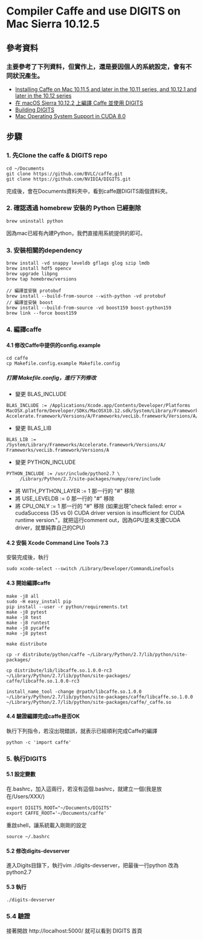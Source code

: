 # Compiler Caffe and use DIGITS on Mac Sierra 10.12.5 

## 參考資料
### 主要參考了下列資料，但實作上，還是要因個人的系統設定，會有不同狀況產生。
* [Installing Caffe on Mac 10.11.5 and later in the 10.11 series, and 10.12.1 and later in the 10.12 series](https://gist.github.com/doctorpangloss/f8463bddce2a91b949639522ea1dcbe4)
* [在 macOS Sierra 10.12.2 上編譯 Caffe 並使用 DIGITS](https://blog.birkhoff.me/macos-sierra-10-12-2-build-caffe/)
* [Building DIGITS](https://github.com/NVIDIA/DIGITS/blob/digits-3.0/docs/BuildDigits.md)
* [Mac Operating System Support in CUDA 8.0](http://docs.nvidia.com/cuda/cuda-installation-guide-mac-os-x/index.html#system-requirements)

## 步驟
### 1. 先Clone the caffe & DIGITS repo
```
cd ~/Documents
git clone https://github.com/BVLC/caffe.git
git clone https://github.com/NVIDIA/DIGITS.git
```
完成後，會在Documents資料夾中，看到caffe跟DIGITS兩個資料夾。

### 2. 確認透過 homebrew 安裝的 Python 已經刪除
```
brew uninstall python  
```
因為mac已經有內建Python，我們直接用系統提供的即可。

### 3. 安裝相關的dependency
```
brew install -vd snappy leveldb gflags glog szip lmdb
brew install hdf5 opencv
brew upgrade libpng
brew tap homebrew/versions

// 編譯並安裝 protobuf
brew install --build-from-source --with-python -vd protobuf
// 編譯並安裝 boost
brew install --build-from-source -vd boost159 boost-python159
brew link --force boost159  
```

### 4. 編譯caffe
#### 4.1 修改Caffe中提供的config.example

```
cd caffe 
cp Makefile.config.example Makefile.config
```
##### 打開 Makefile.config，進行下列修改

* 變更 BLAS_INCLUDE

```
BLAS_INCLUDE := /Applications/Xcode.app/Contents/Developer/Platforms
MacOSX.platform/Developer/SDKs/MacOSX10.12.sdk/System/Library/Frameworks/
Accelerate.framework/Versions/A/Frameworks/vecLib.framework/Versions/A/Headers

```

* 變更 BLAS_LIB

```
BLAS_LIB := /System/Library/Frameworks/Accelerate.framework/Versions/A/
Frameworks/vecLib.framework/Versions/A
```

* 變更 PYTHON_INCLUDE

```
PYTHON_INCLUDE := /usr/include/python2.7 \  
     /Library/Python/2.7/site-packages/numpy/core/include 
```

* 將 WITH_PYTHON_LAYER := 1 那一行的 "#" 移除
* 將 USE_LEVELDB := 0 那一行的 "#" 移除
* 將 CPU_ONLY := 1 那一行的 "#" 移除 (如果出現"check failed: error = cudaSuccess (35 vs 0) CUDA driver version is insufficient for CUDA runtime version."，就把這行comment out，因為GPU並未支援CUDA driver，就單純靠自己的CPU)

#### 4.2 安裝 Xcode Command Line Tools 7.3
安裝完成後，執行

```
sudo xcode-select --switch /Library/Developer/CommandLineTools  
```

#### 4.3 開始編譯caffe

```
make -j8 all
sudo -H easy_install pip
pip install --user -r python/requirements.txt
make -j8 pytest
make -j8 test  
make -j8 runtest  
make -j8 pycaffe  
make -j8 pytest 

make distribute

cp -r distribute/python/caffe ~/Library/Python/2.7/lib/python/site-packages/

cp distribute/lib/libcaffe.so.1.0.0-rc3 ~/Library/Python/2.7/lib/python/site-packages/
caffe/libcaffe.so.1.0.0-rc3

install_name_tool -change @rpath/libcaffe.so.1.0.0 ~/Library/Python/2.7/lib/python/site-packages/caffe/libcaffe.so.1.0.0 
~/Library/Python/2.7/lib/python/site-packages/caffe/_caffe.so

```

#### 4.4 驗證編譯完成caffe是否OK
執行下列指令，若沒出現錯誤，就表示已經順利完成Caffe的編譯

```
python -c 'import caffe'

```

### 5. 執行DIGITS

#### 5.1 設定變數
在.bashrc，加入這兩行，若沒有這個.bashrc，就建立一個(我是放在/Users/XXX/)

```
export DIGITS_ROOT="~/Documents/DIGITS"  
export CAFFE_ROOT='~/Documents/caffe'

```
重啟shell，讓系統載入剛剛的設定

```
source ~/.bashrc

```

#### 5.2 修改digits-devserver
進入Digits目錄下，執行vim ./digits-devserver，把最後一行python 改為 python2.7

#### 5.3 執行

```
./digits-devserver

```

### 5.4 驗證
接著開啟 http://localhost:5000/ 就可以看到 DIGITS 首頁


